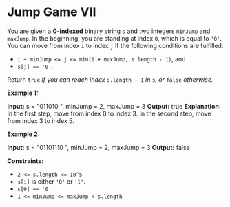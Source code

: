 # Jump Game VII

You are given a **0-indexed** binary string `s` and two integers `minJump` and `maxJump`. In the beginning, you are standing at index `0`, which is equal to `'0'`. You can move from index `i` to index `j` if the following conditions are fulfilled:

* `i + minJump <= j <= min(i + maxJump, s.length - 1)`, and
* `s[j] == '0'`.

Return `true` _if you can reach index_ `s.length - 1` _in_ `s`_, or_ `false` _otherwise._

**Example 1:**

**Input:** s =  "011010 ", minJump = 2, maxJump = 3
**Output:** true
**Explanation:**
In the first step, move from index 0 to index 3.
In the second step, move from index 3 to index 5.

**Example 2:**

**Input:** s =  "01101110 ", minJump = 2, maxJump = 3
**Output:** false

**Constraints:**

* `2 <= s.length <= 10^5`
* `s[i]` is either `'0'` or `'1'`.
* `s[0] == '0'`
* `1 <= minJump <= maxJump < s.length`

